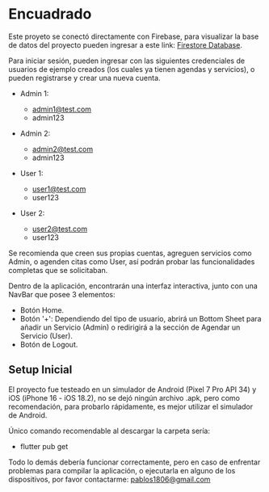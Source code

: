 # Encuadrado

Este proyeto se conectó directamente con Firebase, para visualizar la base de datos del proyecto pueden ingresar a este link: [Firestore Database](https://console.firebase.google.com/u/1/project/encuadrado-e1dd8/firestore/).

Para iniciar sesión, pueden ingresar con las siguientes credenciales de usuarios de ejemplo creados (los cuales ya tienen agendas y servicios), o pueden registrarse y crear una nueva cuenta.

- Admin 1: 
    - admin1@test.com
    - admin123

- Admin 2: 
    - admin2@test.com
    - admin123

- User 1: 
    - user1@test.com
    - user123

- User 2: 
    - user2@test.com
    - user123

Se recomienda que creen sus propias cuentas, agreguen servicios como Admin, o agenden citas como User, así podrán probar las funcionalidades completas que se solicitaban.

Dentro de la aplicación, encontrarán una interfaz interactiva, junto con una NavBar que posee 3 elementos:
- Botón Home.
- Botón '+': Dependiendo del tipo de usuario, abrirá un Bottom Sheet para añadir un Servicio (Admin) o redirigirá a la sección de Agendar un Servicio (User).
- Botón de Logout.

## Setup Inicial

El proyecto fue testeado en un simulador de Android (Pixel 7 Pro API 34) y iOS (iPhone 16 - iOS 18.2), no se dejó ningún archivo .apk, pero como recomendación, para probarlo rápidamente, es mejor utilizar el simulador de Android.

Único comando recomendable al descargar la carpeta sería:
- flutter pub get

Todo lo demás debería funcionar correctamente, pero en caso de enfrentar problemas para compilar la aplicación, o ejecutarla en alguno de los dispositivos, por favor contactarme: pablos1806@gmail.com
